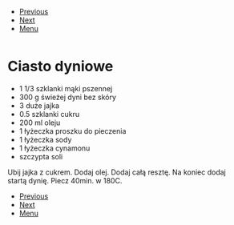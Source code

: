 <!-- Navigation Menu Start -->

- [Previous](<Carbonara.md>)
- [Next](<Ciasto szpinakowe.md>)
- [Menu](<README.md>)

<div style="margin-bottom: 50px"></div>

<!-- /Navigation Menu Start -->


# Ciasto dyniowe

- 1 1/3 szklanki mąki pszennej 
- 300 g świeżej dyni bez skóry
- 3 duże jajka
- 0.5 szklanki cukru
- 200 ml oleju
- 1 łyżeczka proszku do pieczenia
- 1 łyżeczka sody
- 1 łyżeczka cynamonu
- szczypta soli

Ubij jajka z cukrem. Dodaj olej. Dodaj całą resztę. Na koniec dodaj startą dynię. Piecz 40min. w 180C.


<!-- Navigation Menu End -->

- [Previous](<Carbonara.md>)
- [Next](<Ciasto szpinakowe.md>)
- [Menu](<README.md>)

<div style="margin-bottom: 50px"></div>

<!-- /Navigation Menu End -->